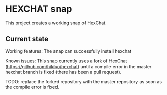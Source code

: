 # HEXCHAT snap

This project creates a working snap of HexChat.

## Current state

Working features: The snap can successfully install hexchat

Known issues: This snap currently uses a fork of HexChat (https://github.com/hikiko/hexchat) until
a compile error in the master hexchat branch is fixed (there has been a pull request).

TODO: replace the forked repository with the master repository as soon as the compile
error is fixed.
